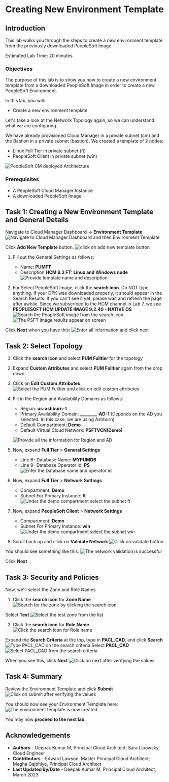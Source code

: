 # Creating New Environment Template

## Introduction

This lab walks you through the steps to create a new environment template from the previously downloaded PeopleSoft Image

Estimated Lab Time: 20 minutes

### Objectives
The purpose of this lab is to show you how to create a new environment template from a downloaded PeopleSoft Image in order to create a new PeopleSoft Environment.

In this lab, you will:
* Create a new environment template

Let's take a look at the Network Topology again, so we can understand what we are configuring.

We have already provisioned Cloud Manager in a private subnet (cm) and the Bastion in a private subnet (bastion). We created a template of 2 nodes:
* Linux Full Tier in private subnet (ft)
* PeopleSoft Client in private subnet (win)


![PeopleSoft CM deployed Architecture](./images/architecture.png "")

### Prerequisites
- A PeopleSoft Cloud Manager Instance
- A downloaded PeopleSoft Image

## Task 1: Creating a New Environment Template and General Details

Navigate to Cloud Manager Dashboard -> **Environment Template**
    ![Navigate to Cloud Manager Dashboard  and then Environment Template](./images/dashtemp.png "")
 
Click **Add New Template** button.
    ![click on add new template button](./images/addtemp.png "")

1. Fill out the General Settings as follows:
    - Name: **PUMFT**
    - Description **HCM 9.2 FT: Linux and Windows node**
    ![Provide template name and description](./images/tempnamedescription.png "")

2. For Select PeopleSoft Image, click the **search icon**. Do NOT type anything. If your DPK was downloaded properly, it should appear in the Search Results. If you can't see it yet, please wait and refresh the page after awhile. Since we subscribed to the HCM channel in Lab 7, we see **PEOPLESOFT HCM UPDATE IMAGE 9.2.40 - NATIVE OS** 
    ![Search the PeopleSoft image from the search icon](./images/imagesearch.png "")
    ![The PSFT image results appear on screen](./images/hcmsearch.png "")

  Click **Next** when you have this:
    ![Enter all information and click next ](./images/tempname.png "")

## Task 2: Select Topology

1. Click the **search icon** and select **PUM Fulltier** for the topology
2. Expand **Custom Attributes** and select **PUM Fulltier** again from the drop down.
3. Click on **Edit Custom Attributes**
    ![Select the PUM Fulltier and click on edit custom attributes](./images/selecttopv2.png "")
4. Fill in the Region and Availability Domains as follows:
    * Region: **us-ashburn-1**
    * Primary Availability Domain: **________-AD-1** (Depends on the AD you selected. In this case, we are using Ashburn)
    * Default Compartment: **Demo**
    * Default Virtual Cloud Network: **PSFTVCN(Demo)** 
    
    ![Provide all the information for Region and AD](./images/regioninfo.png "")

5. Now, expand **Full Tier** > **General Settings**
    * Line 6- Database Name: **MYPUMDB**
    * Line 9- Database Operator Id: **PS**
    ![Enter the Database name and operator id](./images/gensettings.png "")

6. Now, expand **Full Tier** > **Network Settings**
    * Compartment: **Demo**
    * Subnet For Primary Instance: **ft**
    ![Under the demo compartment select the subnet ft](./images/ftnetwork.png "")

7. Now, expand **PeopleSoft Client** > **Network Settings**
    * Compartment: **Demo**
    * Subnet For Primary Instance: **win**
    ![Under the demo compartment select the subnet win](./images/winnetwork.png "")

8. Scroll back up and click on **Validate Network**
    ![Click on validate button](./images/validatenetwork.png "")

  You should see something like this:
    ![The network validation is successful](./images/validationok.png "")

Click **Next**

## Task 3: Security and Policies

Now, we'll select the Zone and Role Names

1. Click the **search icon** for **Zone Name**
    ![Search for the zone by clicking the search icon](./images/searchzone.png "")

  Select **Test**
    ![Select the test zone from the list](./images/searchtest.png "")

2. Click the **search icon** for **Role Name**
    ![Click the search icon for Role name](./images/searchrole.png "")

  Expand the **Search Criteria** at the top, type in **PACL\_CAD**, and click **Search**
    ![Type PACL_CAD on the search criteria](./images/searchrole1.png "")
  Select **PACL\_CAD**
    ![Select PACL_CAD from the search criteria](./images/searchrole2.png "")

When you see this, click **Next**
  ![Click on next after verifying the values](./images/17next.png "")


## Task 4: Summary

Review the Environment Template and click **Submit**
    ![Click on submit after verifying the values](./images/submit.png "")

You should now see your Environment Template here:
    ![The environment template is now created](./images/finishedtemp.png "")


You may now **proceed to the next lab.**


## Acknowledgements
* **Authors** - Deepak Kumar M, Principal Cloud Architect; Sara Lipowsky, Cloud Engineer
* **Contributors** - Edward Lawson, Master Principal Cloud Architect; Megha Gajbhiye, Principal Cloud Architect
* **Last Updated By/Date** - Deepak Kumar M, Principal Cloud Architect, March 2023

